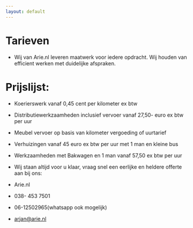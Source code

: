 ```yaml
---
layout: default
---
```


# Tarieven

* Wij van Arie.nl leveren maatwerk voor iedere opdracht. Wij houden van efficient werken met duidelijke afspraken. 

# Prijslijst:

* Koerierswerk vanaf 0,45 cent per kilometer ex btw

* Distributiewerkzaamheden inclusief vervoer vanaf 27,50- euro ex btw per uur

* Meubel vervoer op basis van kilometer vergoeding of uurtarief

* Verhuizingen vanaf 45 euro ex btw per uur met 1 man en kleine bus

* Werkzaamheden met Bakwagen en 1 man vanaf 57,50 ex btw per uur

* Wij staan altijd voor u klaar, vraag snel een eerlijke en heldere offerte aan bij ons:

* Arie.nl
* 038- 453 7501
* 06-12502965(whatsapp ook mogelijk)
* arjan@arie.nl
